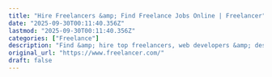 ```yaml
---
title: "Hire Freelancers &amp; Find Freelance Jobs Online | Freelancer"
date: "2025-09-30T00:11:40.356Z"
lastmod: "2025-09-30T00:11:40.356Z"
categories: ["Freelance"]
description: "Find &amp; hire top freelancers, web developers &amp; designers inexpensively. World's largest marketplace of 50m. Receive quotes in seconds. Post your job online now."
original_url: "https://www.freelancer.com/"
draft: false
---
```

